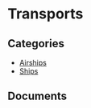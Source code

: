 # Transports

## Categories

- [Airships](./Airships/README.md)
- [Ships](./Ships/README.md)

## Documents

